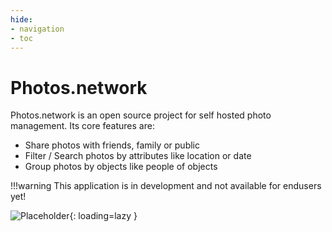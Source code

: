 ```yaml
---
hide:
- navigation
- toc
---
```

# Photos.network

Photos.network is an open source project for self hosted photo management.
Its core features are:

* Share photos with friends, family or public
* Filter / Search photos by attributes like location or date
* Group photos by objects like people of objects

!!!warning
    This application is in development and not available for endusers yet!

![Placeholder](https://dummyimage.com/800x400/eee/aaa){: loading=lazy }
